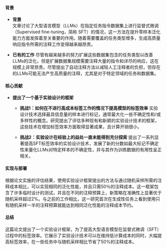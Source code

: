 #### 背景
- **背景**       
    文章讨论了大型语言模型（LLMs）在指定任务指令数据集上进行监督式微调（Supervised fine-tuning，简称 SFT）的情况，这一方法在提升零样本泛化能力方面发挥着至关重要的作用。随着需要覆盖的任务类型增多，生成高质量响应指令所需的注释工作变得越来越昂贵。

- **已有的工作**
    尽管有越来越多的努力扩展这些数据集包含的任务类型以改善LLMs的泛化，但是扩展数据集规模需要注释大量的指令和详尽的响应，这在规模上非常昂贵。尽管提出了自动注释方法以减轻人工注释者的负担，但存在的LLMs可能无法产生高质量的注释，尤其是对于特定领域的任务和数据集。

#### 核心贡献
- **提出了一个基于实验设计的框架**
    - **挑战1：如何在不进行高成本标签工作的情况下提高模型的标签效率**
        实验设计技术选择最具信息量的样本进行标记，通常最大化一些不确定性和/或多样性的概念。研究提出了评估多种现有和新颖的实验设计技术的框架，这些技术在增加标签效率方面取得显著成果，且计算开销很小。

    - **挑战2：实验设计在经验上的益处一直未能得到充分探索**
        提出了一系列显著提高SFT标签效率的实验设计技术，发展了新的分数如最大标记不确定性来量化LLMs对特定样本的不确定性，并与其作为训练数据的有用性呈正相关。

#### 实现与部署
根据论文实施的评估结果，使用实验设计框架提出的方法与通过随机采样所需的注释成本相比，可以实现相同的泛化性能，并且只需50％的注释成本。这一框架包含了许多临时设计的测试，并且在不同的注释预算上，新策略在准确性上显著优于随机采样超过2%。与之前的工作相比，这一研究首次在生成性任务上看到使用只有随机采样一半的注释预算就能达到相同泛化性能的注释成本节约。

#### 总结
这篇论文提出了一个实验设计框架，为了提高大型语言模型在监督式微调（SFT）过程中的标签效率。它展示了实验设计技术可以在维持低计算成本的同时，大幅提高标签效率，在一些任务中与随机采样相比节省了50%的注释成本。